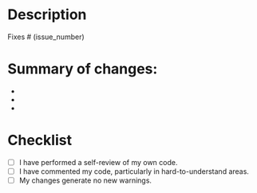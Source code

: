# Description

<!-- Please include a summary of the change and which issue is fixed. Please also include relevant motivation and context. List any dependencies that are required for this change. -->

Fixes # (issue_number)


# Summary of changes:

-
- 
- 

# Checklist

- [ ] I have performed a self-review of my own code.
- [ ] I have commented my code, particularly in hard-to-understand areas.
- [ ] My changes generate no new warnings.
